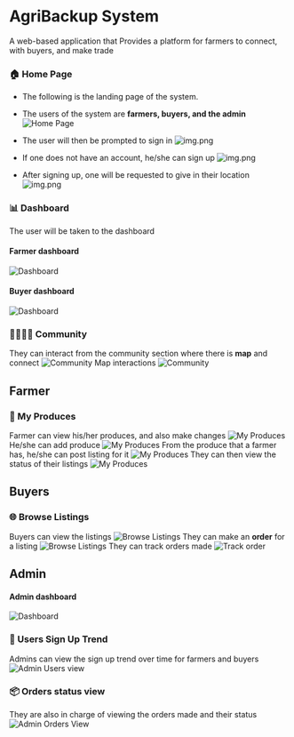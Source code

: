 # AgriBackup System
A web-based application that Provides a platform for farmers to connect, with buyers, and make trade

### 🏠 Home Page
- The following is the landing page of the system.
    
- The users of the system are **farmers, buyers, and the admin**
![Home Page](./design_images/home.png)
- The user will then be prompted to sign in
![img.png](./design_images/sign_in_page.png)
- If one does not have an account, he/she can sign up
![img.png](./design_images/sign_up_page.png)
- After signing up, one will be requested to give in their location
![img.png](./design_images/update_location_page.png)

### 📊 Dashboard
The user will be taken to the dashboard 

#### Farmer dashboard
![Dashboard](./design_images/farmer_dashboard.png)
#### Buyer dashboard
![Dashboard](./design_images/buyer_dashboard.png)
### 👨‍👩‍👧‍👧 Community
They can interact from the community section where there is **map** and connect
![Community](./design_images/community.png)
Map interactions
![Community](./design_images/map_interactions.png)
## Farmer
### 🌾 My Produces
Farmer can view his/her produces, and also make changes
![My Produces](./design_images/my_produces.png)
He/she can add produce
![My Produces](./design_images/add_produce.png)
From the produce that a farmer has, he/she can post listing for it
![My Produces](./design_images/make_listing.png)
They can then view the status of their listings
![My Produces](./design_images/listing_report.png)
## Buyers
### 🌐 Browse Listings
Buyers can view the listings
![Browse Listings](./design_images/browse_listings.png)
They can make an **order** for a listing
![Browse Listings](./design_images/order_listing.png)
They can track orders made
![Track order](./design_images/order_tracking.png)
## Admin
#### Admin dashboard
![Dashboard](./design_images/admin_dashboard.png)
### 👥 Users Sign Up Trend
Admins can view the sign up trend over time for farmers and buyers
![Admin Users view](./design_images/admin_users_view.png)
### 📦 Orders status view
They are also in charge of viewing the orders made and their status
![Admin Orders View](./design_images/orders_report_view.png)
